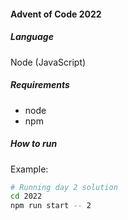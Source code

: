 #### Advent of Code 2022
##### Language
Node (JavaScript)


##### Requirements
- node
- npm

##### How to run
Example:
```bash
# Running day 2 solution
cd 2022
npm run start -- 2
```